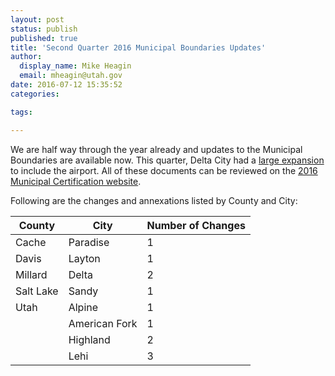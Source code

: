 ```yaml
---
layout: post
status: publish
published: true
title: 'Second Quarter 2016 Municipal Boundaries Updates'
author:
  display_name: Mike Heagin
  email: mheagin@utah.gov
date: 2016-07-12 15:35:52
categories:

tags:

---
```


We are half way through the year already and updates to the Municipal Boundaries are available now.
This quarter, Delta City had a [large expansion](https://municert.utah.gov/Media/Default/Municipal%20Certifications/2016/Delta%20City%20Annexation%20(Airport%20annexation)%2005-19-16.pdf) to include the airport.
All of these documents can be reviewed on the [2016 Municipal Certification website](http://municert.utah.gov/2016-certifications).

Following are the changes and annexations listed by County and City:

| County | City | Number of Changes |
| --- | --- | --- |
| Cache | Paradise | 1 |
| Davis | Layton | 1 |
| Millard | Delta  | 2 |
| Salt Lake | Sandy | 1 |
| Utah | Alpine | 1 |
| | American Fork | 1 |
| | Highland  | 2 |
| | Lehi | 3 |
